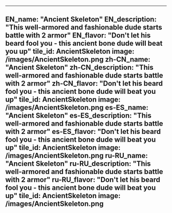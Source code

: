 ---

EN_name: "Ancient Skeleton"
EN_description: "This well-armored and fashionable dude starts battle with 2 armor"
EN_flavor: "Don't let his beard fool you - this ancient bone dude will beat you up"
tile_id: AncientSkeleton
image: /images/AncientSkeleton.png
zh-CN_name: "Ancient Skeleton"
zh-CN_description: "This well-armored and fashionable dude starts battle with 2 armor"
zh-CN_flavor: "Don't let his beard fool you - this ancient bone dude will beat you up"
tile_id: AncientSkeleton
image: /images/AncientSkeleton.png
es-ES_name: "Ancient Skeleton"
es-ES_description: "This well-armored and fashionable dude starts battle with 2 armor"
es-ES_flavor: "Don't let his beard fool you - this ancient bone dude will beat you up"
tile_id: AncientSkeleton
image: /images/AncientSkeleton.png
ru-RU_name: "Ancient Skeleton"
ru-RU_description: "This well-armored and fashionable dude starts battle with 2 armor"
ru-RU_flavor: "Don't let his beard fool you - this ancient bone dude will beat you up"
tile_id: AncientSkeleton
image: /images/AncientSkeleton.png
---